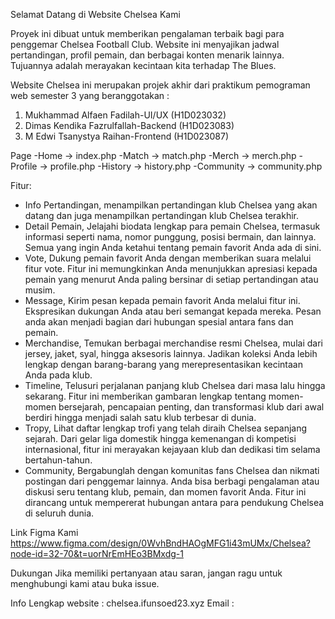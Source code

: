 Selamat Datang di Website Chelsea Kami

Proyek ini dibuat untuk memberikan pengalaman terbaik bagi para penggemar Chelsea Football Club. Website ini menyajikan jadwal pertandingan, profil pemain, dan berbagai konten menarik lainnya. Tujuannya adalah merayakan kecintaan kita terhadap The Blues.

Website Chelsea ini merupakan projek akhir dari praktikum pemograman web semester 3 yang beranggotakan : 
1. Mukhammad Alfaen Fadilah-UI/UX	(H1D023032)
2. Dimas Kendika Fazrulfallah-Backend	(H1D023083)
3. M Edwi Tsanystya Raihan-Frontend	(H1D023087)

Page
-Home -> index.php
-Match -> match.php
-Merch -> merch.php
-Profile -> profile.php
-History -> history.php
-Community -> community.php


Fitur:
- Info Pertandingan, menampilkan pertandingan klub Chelsea yang akan datang dan juga menampilkan pertandingan klub Chelsea terakhir.
- Detail Pemain, Jelajahi biodata lengkap para pemain Chelsea, termasuk informasi seperti nama, nomor punggung, posisi bermain, dan lainnya. Semua yang ingin Anda ketahui tentang pemain favorit Anda ada di sini.
- Vote, Dukung pemain favorit Anda dengan memberikan suara melalui fitur vote. Fitur ini memungkinkan Anda menunjukkan apresiasi kepada pemain yang menurut Anda paling bersinar di setiap pertandingan atau musim.
- Message, Kirim pesan kepada pemain favorit Anda melalui fitur ini. Ekspresikan dukungan Anda atau beri semangat kepada mereka. Pesan anda akan menjadi bagian dari hubungan spesial antara fans dan pemain.
- Merchandise, Temukan berbagai merchandise resmi Chelsea, mulai dari jersey, jaket, syal, hingga aksesoris lainnya. Jadikan koleksi Anda lebih lengkap dengan barang-barang yang merepresentasikan kecintaan Anda pada klub.
- Timeline, Telusuri perjalanan panjang klub Chelsea dari masa lalu hingga sekarang. Fitur ini memberikan gambaran lengkap tentang momen-momen bersejarah, pencapaian penting, dan transformasi klub dari awal berdiri hingga menjadi salah satu klub terbesar di dunia.
- Tropy, Lihat daftar lengkap trofi yang telah diraih Chelsea sepanjang sejarah. Dari gelar liga domestik hingga kemenangan di kompetisi internasional, fitur ini merayakan kejayaan klub dan dedikasi tim selama bertahun-tahun.
- Community, Bergabunglah dengan komunitas fans Chelsea dan nikmati postingan dari penggemar lainnya. Anda bisa berbagi pengalaman atau diskusi seru tentang klub, pemain, dan momen favorit Anda. Fitur ini dirancang untuk mempererat hubungan antara para pendukung Chelsea di seluruh dunia.

Link Figma Kami
https://www.figma.com/design/0WvhBndHAOgMFG1i43mUMx/Chelsea?node-id=32-70&t=uorNrEmHEo3BMxdg-1 

Dukungan
Jika memiliki pertanyaan atau saran, jangan ragu untuk menghubungi kami atau buka issue.

Info Lengkap
website	: chelsea.ifunsoed23.xyz
Email	: 
